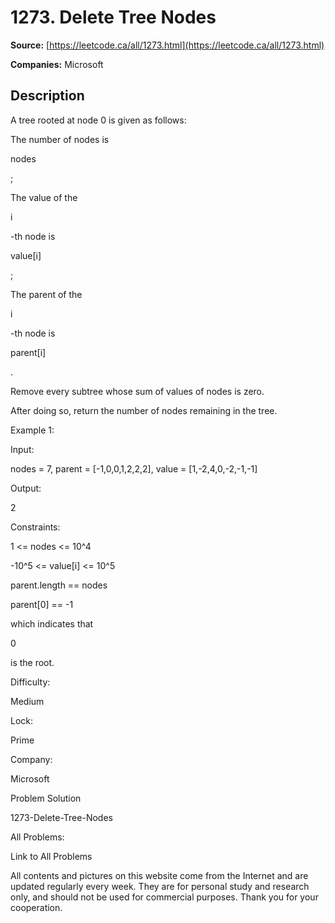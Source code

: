 # 1273. Delete Tree Nodes

**Source:** [https://leetcode.ca/all/1273.html](https://leetcode.ca/all/1273.html)

**Companies:** Microsoft

## Description

A tree rooted at node 0 is given as follows:

The number of nodes is

nodes

;

The value of the

i

-th node is

value[i]

;

The parent of the

i

-th node is

parent[i]

.

Remove every subtree whose sum of values of nodes is zero.

After doing so, return the number of nodes remaining in the tree.

Example 1:

Input:

nodes = 7, parent = [-1,0,0,1,2,2,2], value = [1,-2,4,0,-2,-1,-1]

Output:

2

Constraints:

1 <= nodes <= 10^4

-10^5 <= value[i] <= 10^5

parent.length == nodes

parent[0] == -1

which indicates that

0

is the
                    root.

Difficulty:

Medium

Lock:

Prime

Company:

Microsoft

Problem Solution

1273-Delete-Tree-Nodes

All Problems:

Link to All Problems

All contents and pictures on this website come from the Internet and are updated regularly every week. They are for personal study and research only, and should not be used for commercial purposes. Thank you for your cooperation.

